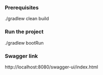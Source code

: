 ### Prerequisites
./gradlew clean build

### Run the project
./gradlew bootRun

### Swagger link

http://localhost:8080/swagger-ui/index.html